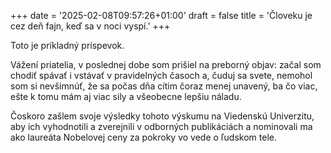 +++
date = '2025-02-08T09:57:26+01:00'
draft = false
title = 'Človeku je cez deň fajn, keď sa v noci vyspí.'
+++

Toto je príkladný príspevok.

Vážení priatelia, v poslednej dobe som prišiel na preborný objav: začal som chodiť spávať i vstávať v pravidelných časoch a, čuduj sa svete, nemohol som si nevšimnúť, že sa počas dňa cítim čoraz menej unavený, ba čo viac, ešte k tomu mám aj viac sily a všeobecne lepšiu náladu.

Čoskoro zašlem svoje výsledky tohoto výskumu na Viedenskú Univerzitu, aby ich vyhodnotili a zverejnili v odborných publikáciách a nominovali ma ako laureáta Nobelovej ceny za pokroky vo vede o ľudskom tele.